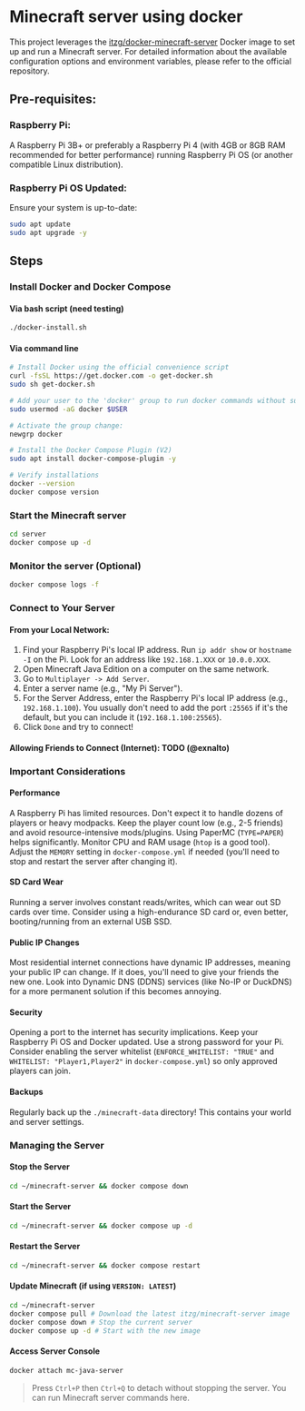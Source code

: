 # Minecraft server using docker
This project leverages the [itzg/docker-minecraft-server](https://github.com/itzg/docker-minecraft-server) Docker image to set up and run a Minecraft server. For detailed information about the available configuration options and environment variables, please refer to the official repository.

## Pre-requisites:
### Raspberry Pi:
A Raspberry Pi 3B+ or preferably a Raspberry Pi 4 (with 4GB or 8GB RAM recommended for better performance) running Raspberry Pi OS (or another compatible Linux distribution).

### Raspberry Pi OS Updated:
Ensure your system is up-to-date:

```bash
sudo apt update
sudo apt upgrade -y
```

## Steps
### Install Docker and Docker Compose
#### Via bash script (need testing)

```bash
./docker-install.sh
```

#### Via command line

```bash
# Install Docker using the official convenience script
curl -fsSL https://get.docker.com -o get-docker.sh
sudo sh get-docker.sh

# Add your user to the 'docker' group to run docker commands without sudo
sudo usermod -aG docker $USER

# Activate the group change:
newgrp docker

# Install the Docker Compose Plugin (V2)
sudo apt install docker-compose-plugin -y

# Verify installations
docker --version
docker compose version
```

### Start the Minecraft server
```bash
cd server
docker compose up -d
```

### Monitor the server (Optional)
```bash
docker compose logs -f
```

### Connect to Your Server
#### From your Local Network:
1. Find your Raspberry Pi's local IP address. Run `ip addr show` or `hostname -I` on the Pi. Look for an address like `192.168.1.XXX` or `10.0.0.XXX`.
2. Open Minecraft Java Edition on a computer on the same network.
3. Go to `Multiplayer -> Add Server`.
4. Enter a server name (e.g., "My Pi Server").
5. For the Server Address, enter the Raspberry Pi's local IP address (e.g., `192.168.1.100`). You usually don't need to add the port `:25565` if it's the default, but you can include it (`192.168.1.100:25565`).
6. Click `Done` and try to connect!

#### Allowing Friends to Connect (Internet): TODO (@exnalto)

### Important Considerations

#### Performance
A Raspberry Pi has limited resources. Don't expect it to handle dozens of players or heavy modpacks. Keep the player count low (e.g., 2-5 friends) and avoid resource-intensive mods/plugins. Using PaperMC (`TYPE=PAPER`) helps significantly. Monitor CPU and RAM usage (`htop` is a good tool). Adjust the `MEMORY` setting in `docker-compose.yml` if needed (you'll need to stop and restart the server after changing it).

#### SD Card Wear
Running a server involves constant reads/writes, which can wear out SD cards over time. Consider using a high-endurance SD card or, even better, booting/running from an external USB SSD.

#### Public IP Changes
Most residential internet connections have dynamic IP addresses, meaning your public IP can change. If it does, you'll need to give your friends the new one. Look into Dynamic DNS (DDNS) services (like No-IP or DuckDNS) for a more permanent solution if this becomes annoying.

#### Security
Opening a port to the internet has security implications. Keep your Raspberry Pi OS and Docker updated. Use a strong password for your Pi. Consider enabling the server whitelist (`ENFORCE_WHITELIST: "TRUE"` and `WHITELIST: "Player1,Player2"` in `docker-compose.yml`) so only approved players can join.

#### Backups
Regularly back up the `./minecraft-data` directory! This contains your world and server settings.

### Managing the Server

#### Stop the Server
```bash
cd ~/minecraft-server && docker compose down
```

#### Start the Server
```bash
cd ~/minecraft-server && docker compose up -d
```

#### Restart the Server
```bash
cd ~/minecraft-server && docker compose restart
```

#### Update Minecraft (if using `VERSION: LATEST`)
```bash
cd ~/minecraft-server
docker compose pull # Download the latest itzg/minecraft-server image
docker compose down # Stop the current server
docker compose up -d # Start with the new image
```

#### Access Server Console
```bash
docker attach mc-java-server
```
> Press `Ctrl+P` then `Ctrl+Q` to detach without stopping the server. You can run Minecraft server commands here.
